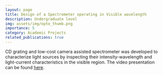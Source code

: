 ```yaml
---
layout: page
title: Design of a Spectrometer operating in Visible wavelength
description: Undergraduate level
img: assets/img/opto_thumb.png
importance: 5
category: Academic Projects
related_publications: true
---
```


CD grating and low-cost camera assisted spectrometer was developed to characterize light sources by inspecting their intensity-wavelength and light-current characteristics in the visible region. The video presentation can be found [here][LINK].



[LINK]:https://youtu.be/Xd82_UvV3w8?si=o34PSueTIs9gauen